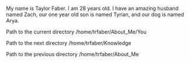 My name is Taylor Faber. I am 28 years old. I have an amazing husband named Zach, our one year old son is named Tyrian, and our dog is named Arya.



Path to the current directory /home/trfaber/About_Me/You

Path to the next directory /home/trfaber/Knowledge

Path to the previous directory /home/trfaber/About_Me

